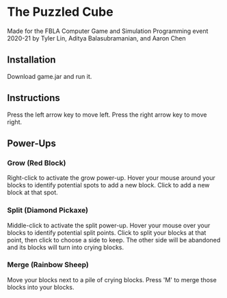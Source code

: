 # The Puzzled Cube
Made for the FBLA Computer Game and Simulation Programming event 2020-21 by Tyler Lin, Aditya Balasubramanian, and Aaron Chen
## Installation
Download game.jar and run it.
## Instructions
Press the left arrow key to move left.
Press the right arrow key to move right.
## Power-Ups
### Grow (Red Block)
Right-click to activate the grow power-up. Hover your mouse around your blocks to identify potential spots to add a new block. Click to add a new block at that spot.
### Split (Diamond Pickaxe)
Middle-click to activate the split power-up. Hover your mouse over your blocks to identify potential split points. Click to split your blocks at that point, then click to choose a side to keep. The other side will be abandoned and its blocks will turn into crying blocks.
### Merge (Rainbow Sheep)
Move your blocks next to a pile of crying blocks. Press 'M' to merge those blocks into your blocks.
